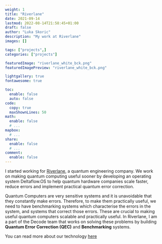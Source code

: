 ```yaml
---
weight: 1
title: "Riverlane"
date: 2021-09-14
lastmod: 2022-08-14T21:58:45+01:00
draft: false
author: "Luka Skoric"
description: "My work at Riverlane"
images: []

tags: ["projects",]
categories: ["projects"]

featuredImage: "riverlane_white_bck.png"
featuredImagePreview: "riverlane_white_bck.png"

lightgallery: true
fontawesome: true

toc:
  enable: false
  auto: false
code:
  copy: true
  maxShownLines: 50
math:
  enable: false
  # ...
mapbox:
  # ...
share:
  enable: false
  # ...
comment:
  enable: false
---
```


I started working for
[Riverlane](https://riverlane.com/), a quantum
engineering company. We work on making quantum computing useful
sooner by developing an operating system Deltaflow.OS to help
quantum hardware companies scale faster, reduce errors and
implement practical quantum error correction.

Quantum Computers are very sensitive systems and it is
unavoidable that they constantly make errors. Therefore, to make
them practically useful, we need to have benchmarking systems
which characterise the errors in the system, and systems that
correct those errors. These are crucial to making useful quantum
computers scalable and practically useful. In Riverlane, I am a
part of the Decode team that works on solving these problems by
building **Quantum Error Correction (QEC)** and
**Benchmarking** systems.

You can read more about our technology [here](https://www.riverlane.com/technology/)
